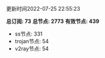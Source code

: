 更新时间2022-07-25 22:55:23

**总订阅: 73**
**总节点: 2773**
**有效节点: 439**
- ss节点: 331
- trojan节点: 54
- v2ray节点: 54
